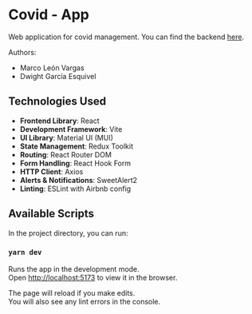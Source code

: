# Covid - App

Web application for covid management. You can find the backend [here](https://github.com/mtlv99/covid-backend).

Authors:
- Marco León Vargas
- Dwight García Esquivel

## Technologies Used

- **Frontend Library**: React
- **Development Framework**: Vite
- **UI Library**: Material UI (MUI)
- **State Management**: Redux Toolkit
- **Routing**: React Router DOM
- **Form Handling**: React Hook Form
- **HTTP Client**: Axios
- **Alerts & Notifications**: SweetAlert2
- **Linting**: ESLint with Airbnb config

## Available Scripts

In the project directory, you can run:

### `yarn dev`

Runs the app in the development mode.<br />
Open [http://localhost:5173](http://localhost:5173) to view it in the browser.

The page will reload if you make edits.<br />
You will also see any lint errors in the console.
